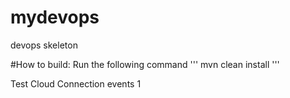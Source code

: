 # mydevops
devops skeleton

#How to build:
Run the following command
'''
mvn clean install
'''


Test Cloud Connection events 1
